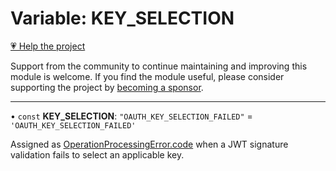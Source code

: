 # Variable: KEY\_SELECTION

[💗 Help the project](https://github.com/sponsors/panva)

Support from the community to continue maintaining and improving this module is welcome. If you find the module useful, please consider supporting the project by [becoming a sponsor](https://github.com/sponsors/panva).

***

• `const` **KEY\_SELECTION**: `"OAUTH_KEY_SELECTION_FAILED"` = `'OAUTH_KEY_SELECTION_FAILED'`

Assigned as [OperationProcessingError.code](../classes/OperationProcessingError.md#code) when a JWT signature validation fails to select
an applicable key.
